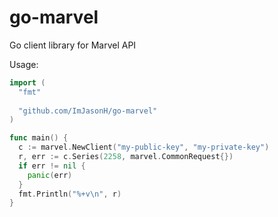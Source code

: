 go-marvel
=========

Go client library for Marvel API

Usage:

```go
import (
  "fmt"
  
  "github.com/ImJasonH/go-marvel"
)

func main() {
  c := marvel.NewClient("my-public-key", "my-private-key")
  r, err := c.Series(2258, marvel.CommonRequest{})
  if err != nil {
    panic(err)
  }
  fmt.Println("%+v\n", r)
}
```
